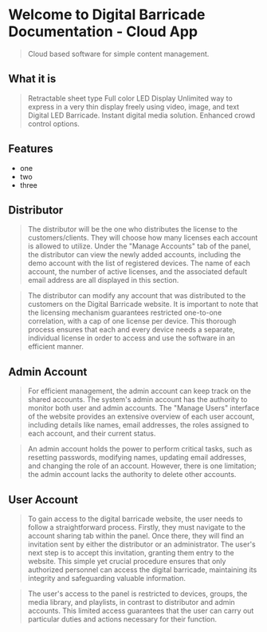 # Welcome to Digital Barricade Documentation - Cloud App

> Cloud based software for simple content management. 

## What it is

> Retractable sheet type Full color LED Display Unlimited way to express in a very thin display freely using video, image, and text Digital LED Barricade. Instant digital media solution. Enhanced crowd control options.

## Features
 * one
 * two
 * three

## Distributor

> The distributor will be the one who distributes the license to the customers/clients. They will choose how many licenses each account is allowed to utilize. Under the "Manage Accounts" tab of the panel, the distributor can view the newly added accounts, including the demo account with the list of registered devices. The name of each account, the number of active licenses, and the associated default email address are all displayed in this section.
 
> The distributor can modify any account that was distributed to the customers on the Digital Barricade website. It is important to note that the licensing mechanism guarantees restricted one-to-one correlation, with a cap of one license per device. This thorough process ensures that each and every device needs a separate, individual license in order to access and use the software in an efficient manner.

## Admin Account

> For efficient management, the admin account can keep track on the shared accounts. The system's admin account has the authority to monitor both user and admin accounts. The "Manage Users" interface of the website provides an extensive overview of each user account, including details like names, email addresses, the roles assigned to each account, and their current status. 

> An admin account holds the power to perform critical tasks, such as resetting passwords, modifying names, updating email addresses, and changing the role of an account. However, there is one limitation; the admin account lacks the authority to delete other accounts. 

## User Account

> To gain access to the digital barricade website, the user needs to follow a straightforward process. Firstly, they must navigate to the account sharing tab within the panel. Once there, they will find an invitation sent by either the distributor or an administrator. The user's next step is to accept this invitation, granting them entry to the website. This simple yet crucial procedure ensures that only authorized personnel can access the digital barricade, maintaining its integrity and safeguarding valuable information.

> The user's access to the panel is restricted to devices, groups, the media library, and playlists, in contrast to distributor and admin accounts. This limited access guarantees that the user can carry out particular duties and actions necessary for their function.